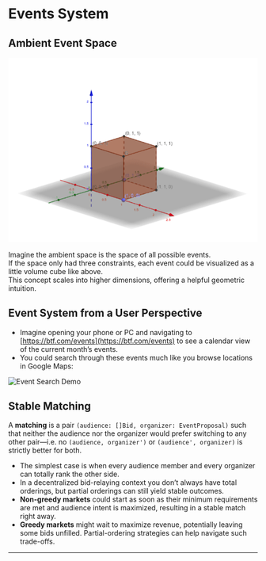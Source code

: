 # Events System

## Ambient Event Space

![ND Constraints Visualization][n-dimensional-space]

Imagine the ambient space is the space of all possible events.  
If the space only had three constraints, each event could be visualized as a little volume cube like above.  
This concept scales into higher dimensions, offering a helpful geometric intuition.

## Event System from a User Perspective

- Imagine opening your phone or PC and navigating to [https://btf.com/events](https://btf.com/events) to see a calendar view of the current month’s events.  
- You could search through these events much like you browse locations in Google Maps:

![Event Search Demo][google-maps-search]

## Stable Matching

A **matching** is a pair `(audience: []Bid, organizer: EventProposal)` such that neither the audience nor the organizer would prefer switching to any other pair—i.e. no `(audience, organizer')` or `(audience', organizer)` is strictly better for both.

- The simplest case is when every audience member and every organizer can totally rank the other side.
- In a decentralized bid-relaying context you don’t always have total orderings, but partial orderings can still yield stable outcomes.
- **Non-greedy markets** could start as soon as their minimum requirements are met and audience intent is maximized, resulting in a stable match right away.
- **Greedy markets** might wait to maximize revenue, potentially leaving some bids unfilled.  Partial-ordering strategies can help navigate such trade-offs.

---

[n-dimensional-space]: images/n-dimensional_space.png  
[google-maps-search]: https://storage.googleapis.com/gweb-mapsplatform-cdn/uploads/lq6qgs6wvqjt-6YeQjQN1jxkJhplGoT35MU-42cf94c0f14459213cb1e064bcd8bee9-zoom_gradation_pLnbdI1.gif  
